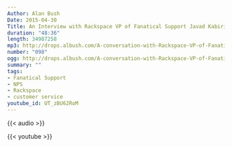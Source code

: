 ```yaml
---
Author: Alan Bush
Date: 2015-04-30
Title: An Interview with Rackspace VP of Fanatical Support Javad Kabiri
duration: "48:36"
length: 34987258
mp3: http://drops.albush.com/A-conversation-with-Rackspace-VP-of-Fanatical-Support%252C-Javad-Kabiri.mp3
number: "098"
ogg: http://drops.albush.com/A-conversation-with-Rackspace-VP-of-Fanatical-Support%252C-Javad-Kabiri.ogg
summary: ""
tags:
- Fanatical Support
- NPS
- Rackspace
- customer service
youtube_id: UT_zBU62RoM
---
```


{{< audio >}}

{{< youtube >}}

